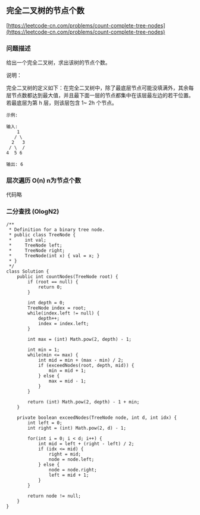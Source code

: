 ## 完全二叉树的节点个数
[https://leetcode-cn.com/problems/count-complete-tree-nodes](https://leetcode-cn.com/problems/count-complete-tree-nodes)

### 问题描述
给出一个完全二叉树，求出该树的节点个数。

说明：

完全二叉树的定义如下：在完全二叉树中，除了最底层节点可能没填满外，其余每层节点数都达到最大值，并且最下面一层的节点都集中在该层最左边的若干位置。若最底层为第 h 层，则该层包含 1~ 2h 个节点。
```
示例:

输入: 
    1
   / \
  2   3
 / \  /
4  5 6

输出: 6
```

### 层次遍历 O(n) n为节点个数
代码略
### 二分查找 (OlogN2)
```
/**
 * Definition for a binary tree node.
 * public class TreeNode {
 *     int val;
 *     TreeNode left;
 *     TreeNode right;
 *     TreeNode(int x) { val = x; }
 * }
 */
class Solution {
    public int countNodes(TreeNode root) {
        if (root == null) {
            return 0;
        }

        int depth = 0;
        TreeNode index = root;
        while(index.left != null) {
            depth++;
            index = index.left;
        }

        int max = (int) Math.pow(2, depth) - 1;

        int min = 1;
        while(min <= max) {
            int mid = min + (max - min) / 2;
            if (exceedNodes(root, depth, mid)) {
                min = mid + 1;
            } else {
                max = mid - 1;
            }
        }

        return (int) Math.pow(2, depth) - 1 + min;
    }

    private boolean exceedNodes(TreeNode node, int d, int idx) {
        int left = 0; 
        int right = (int) Math.pow(2, d) - 1;

        for(int i = 0; i < d; i++) {
            int mid = left + (right - left) / 2;
            if (idx <= mid) {
                right = mid;
                node = node.left;
            } else {
                node = node.right;
                left = mid + 1;
            }
        }

        return node != null;
    }
}
```
